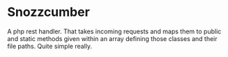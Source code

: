 Snozzcumber
===========

A php rest handler. That takes incoming requests and maps them to public and static methods given
within an array defining those classes and their file paths. Quite simple really.